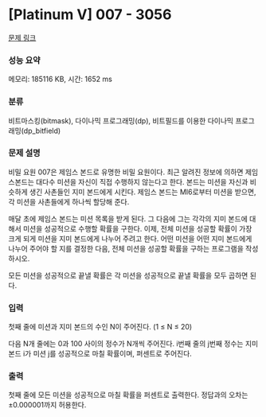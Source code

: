 # [Platinum V] 007 - 3056 

[문제 링크](https://www.acmicpc.net/problem/3056) 

### 성능 요약

메모리: 185116 KB, 시간: 1652 ms

### 분류

비트마스킹(bitmask), 다이나믹 프로그래밍(dp), 비트필드를 이용한 다이나믹 프로그래밍(dp_bitfield)

### 문제 설명

<p>비밀 요원 007은 제임스 본드로 유명한 비밀 요원이다. 최근 알려진 정보에 의하면 제임스본드는 대다수 미션을 자신이 직접 수행하지 않는다고 한다. 본드는 미션을 자신과 비슷하게 생긴 사촌들인 지미 본드에게 시킨다. 제임스 본드는 MI6로부터 미션을 받으면, 각 미션을 사촌들에게 하나씩 할당해 준다.</p>

<p>매달 초에 제임스 본드는 미션 목록을 받게 된다. 그 다음에 그는 각각의 지미 본드에 대해서 미션을 성공적으로 수행할 확률을 구한다. 이제, 전체 미션을 성공할 확률이 가장 크게 되게 미션을 지미 본드에게 나누어 주려고 한다. 어떤 미션을 어떤 지미 본드에게 나누어 주어야 할 지를 결정한 다음, 전체 미션을 성공할 확률을 구하는 프로그램을 작성하시오.</p>

<p>모든 미션을 성공적으로 끝낼 확률은 각 미션을 성공적으로 끝낼 확률을 모두 곱하면 된다.</p>

### 입력 

 <p>첫째 줄에 미션과 지미 본드의 수인 N이 주어진다. (1 ≤ N ≤ 20)</p>

<p>다음 N개 줄에는 0과 100 사이의 정수가 N개씩 주어진다. i번째 줄의 j번째 정수는 지미 본드 i가 미션 j를 성공적으로 마칠 확률이며, 퍼센트로 주어진다. </p>

### 출력 

 <p>첫째 줄에 모든 미션을 성공적으로 마칠 확률을 퍼센트로 출력한다. 정답과의 오차는 ±0.000001까지 허용한다.</p>

